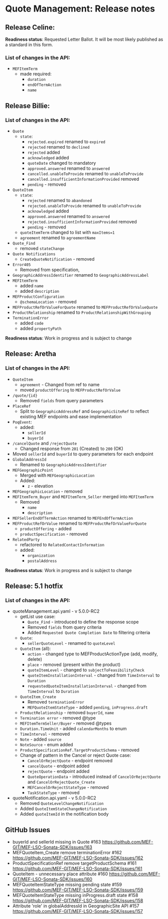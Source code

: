 # Quote Management: Release notes

## Release Celine:

**Readiness status**: Requested Letter Ballot. It will be most likely published
as a standard in this form.

### List of changes in the API:

- `MEFItemTerm`
  - made required:
    - `duration`
    - `endOfTermAction`
    - `name`

## Release Billie:

### List of changes in the API:

- `Quote`
  - `state`:
    - `rejected.expired` renamed to `expired`
    - `rejected` renamed to `declined`
    - `rejected` added
    - `acknowledged` added
    - `quoteDate` changed to mandatory
    - `approved.answered` renamed to `answered`
    - `cancelled.unableToProvide` renamed to `unableToProvide`
    - `cancelled.insufficientInformationProvided` removed
    - `pending` - removed
- `QuoteItem`
  - `state`:
    - `rejected` renamed to `abandoned`
    - `rejected.unableToProvide` renamed to `unableToProvide`
    - `acknowledged` added
    - `approved.answered` renamed to `answered`
    - `rejected.insufficientInformationProvided` removed
    - `pending` - removed
  - `quoteItemTerm` changed to list with `maxItems=1`
  - `agreement` renamed to `agreementName`
- `Quote_Find`
  - removed `stateChange`
- `Quote Notifications`
  - `CreateQuoteNotification` - removed
- `Error405`
  - Removed from specification,
- `GeographicAddressIdentifier` renamed to `GeographicAddressLabel`
- `MEFItemTerm`
  - added `name`
  - added `description`
- `MEFProductConfiguration`
  - `@schemaLocation` - removed
- `MEFProductRefOrValueForQuote` renamed to `MEFProductRefOrValueQuote`
- `ProductRelationship` renamed to `ProductRelationshipWithGrouping`
- `TerminationError`
  - added `code`
  - added `propertyPath`

**Readiness status**: Work in progress and is subject to change

## Release: Aretha

### List of changes in the API:

- `QuoteItem`
  - `agreement` - Changed from ref to name
  - moved `productOffering` to `MEFProductRefOrValue`
- `/quote/{id}`
  - Removed `fields` from query parameters
- `PlaceRef`
  - Split to `GeographicAddressRef` and `GeographicSiteRef` to reflect existing
    MEF endpoints and ease implementation
- `PoqEvent`:
  - added:
    - `sellerId`
    - `buyerId`
- `/cancelQuote` and `/rejectQuote`
  - Changed response from `201` (Created) to `200` (OK)
- Moved `sellerId` and `buyerId` to query parameters for each endpoint
- `GlobalAddressId`
  - Renamed to `GeographicAddressIdentifier`
- `MEFGeographicPoint`
  - Merged with `MEFGeographicLocation`
  - Added:
    - `z` - elevation
- `MEFGeographicLocation` - removed
- `MEFItemTerm_Buyer` and `MEFItemTerm_Seller` merged into `MEFItemTerm`
  - Removed
    - `name`
    - `description`
- `MEFSellerEndOfTermAction` renamed to `MEFEndOfTermAction`
- `MEFProductRefOrValue` renamed to `MEFProductRefOrValueForQuote`
  - `productOffering` - added
  - `productSpecification` - removed
- `RelatedParty`
  - refactored to `RelatedContactInformation`
  - added:
    - `organization`
    - `postalAddress`

**Readiness status**: Work in progress and is subject to change

## Release: 5.1 hotfix

### List of changes in the API:

- quoteManagement.api.yaml - v 5.0.0-RC2
  - getList use case:
    - `Quote_Find` - introduced to define the response scope
    - Removed `fields` from query criteria
    - Added `Requested Quote Completion Date` to filtering criteria
  - `Quote`:
    - `sellerQuoteLevel` - renamed to `quoteLevel`
  - `QuoteItem` (all):
    - `action` - changed type to MEFProductActionType (add, modify, delete)
    - `place` - removed (present within the product)
    - `quoteItemLevel` - changed to `subjectToFeasibilityCheck`
    - `quoteItemInstallationInterval` - changed from `TimeInterval` to
      `Duration`
    - `requestedQuoteItemInstallationInterval` - changed from `TimeInterval` to
      `Duration`
  - `QuoteItem_Create`
    - Removed `terminationError`
    - `MEFQuoteItemStateType` - added `pending`, `inProgress.draft`
  - `ProductRelationship` - removed `buyerId`, `name`
  - `Termination error` - removed @type
  - `MEFItemTermSeller/Buyer` - removed @types
  - `Duration.TimeUnit` - added `calendarMonths` to enum
  - `TimeInterval` - removed
  - `Note` - added `source`
  - `NoteSource` - enum added
  - `ProductSpecificationRef.TargetProductSchema` - removed
  - Change of pattern in the Cancel or reject Quote case:
    - `CancelOrRejectQuote` - endpoint removed
    - `cancelQuote` - endpoint added
    - `rejectQuote` - endpoint added
    - `QuoteOperationData` - introduced instead of `CancelOrRejectQuote` and
      `CancelOrRejectQuote_Create`
    - `MEFCancelOrRejectStateType` - removed
    - `TaskStateType` - removed
- quoteNotification.api.yaml - v 5.0.0-RC2
  - Removed `QuoteLevelChangeNotification`
  - Added `QuoteItemStateChangeNotification`
  - Added `quoteItemId` in the notification body

## GitHub Issues

- buyerId and sellerId missing in Quote #163
  https://github.com/MEF-GIT/MEF-LSO-Sonata-SDK/issues/163
- MEFQuoteItem_Create remove terminationError #162
  https://github.com/MEF-GIT/MEF-LSO-Sonata-SDK/issues/162
- ProductSpecificationRef remove targetProductSchema #161
  https://github.com/MEF-GIT/MEF-LSO-Sonata-SDK/issues/161
- QuoteItem - unnecessary place attribute #160
  https://github.com/MEF-GIT/MEF-LSO-Sonata-SDK/issues/160
- MEFQuoteItemStateType missing pending state #159
  https://github.com/MEF-GIT/MEF-LSO-Sonata-SDK/issues/159
- MEFQuoteItemStateType missing inProgress.draft state #158
  https://github.com/MEF-GIT/MEF-LSO-Sonata-SDK/issues/158
- Attribute 'role' in globalAddressId in GeographicSite API #157
  https://github.com/MEF-GIT/MEF-LSO-Sonata-SDK/issues/157
